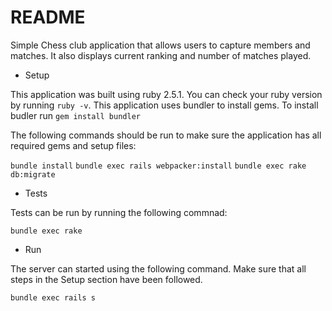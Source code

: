 # README

Simple Chess club application that allows users to capture members and matches. It also displays current ranking and number of matches played.

* Setup

This application was built using ruby 2.5.1. You can check your ruby version by running `ruby -v`. 
This application uses bundler to install gems. To install budler run `gem install bundler`

The following commands should be run to make sure the application has all required gems and setup files:

`bundle install`
`bundle exec rails webpacker:install`
`bundle exec rake db:migrate`

* Tests

Tests can be run by running the following commnad:

`bundle exec rake`

* Run

The server can started using the following command. Make sure that all steps in the Setup section have been followed.

`bundle exec rails s`